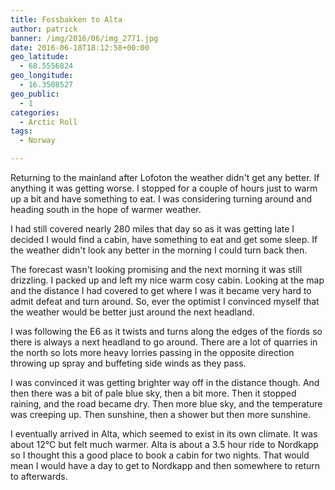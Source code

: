```yaml
---
title: Fossbakken to Alta
author: patrick
banner: /img/2016/06/img_2771.jpg
date: 2016-06-18T18:12:58+00:00
geo_latitude:
  - 68.5556824
geo_longitude:
  - 16.3508527
geo_public:
  - 1
categories:
  - Arctic Roll
tags:
  - Norway

---
```

Returning to the mainland after Lofoton the weather didn't get any better. If anything it was getting worse. I stopped for a couple of hours just to warm up a bit and have something to eat. I was considering turning around and heading south in the hope of warmer weather.

I had still covered nearly 280 miles that day so as it was getting late I decided I would find a cabin, have something to eat and get some sleep. If the weather didn't look any better in the morning I could turn back then.

The forecast wasn't looking promising and the next morning it was still drizzling. I packed up and left my nice warm cosy cabin. Looking at the map and the distance I had covered to get where I was it became very hard to admit defeat and turn around. So, ever the optimist I convinced myself that the weather would be better just around the next headland.

I was following the E6 as it twists and turns along the edges of the fiords so there is always a next headland to go around. There are a lot of quarries in the north so lots more heavy lorries passing in the opposite direction throwing up spray and buffeting side winds as they pass.

I was convinced it was getting brighter way off in the distance though. And then there was a bit of pale blue sky, then a bit more. Then it stopped raining, and the road became dry. Then more blue sky, and the temperature was creeping up. Then sunshine, then a shower but then more sunshine.

I eventually arrived in Alta, which seemed to exist in its own climate. It was about 12°C but felt much warmer. Alta is about a 3.5 hour ride to Nordkapp so I thought this a good place to book a cabin for two nights. That would mean I would have a day to get to Nordkapp and then somewhere to return to afterwards.
